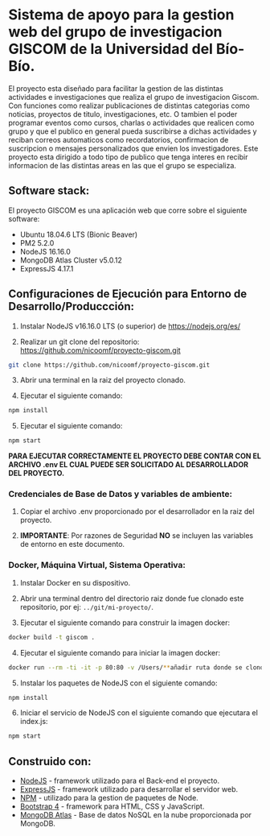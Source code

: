 # Sistema de apoyo para la gestion web del grupo de investigacion GISCOM de la Universidad del Bío-Bío.

El proyecto esta diseñado para facilitar la gestion de las distintas actividades e investigaciones que realiza el grupo de investigacion Giscom. Con funciones como realizar publicaciones de distintas categorias como noticias, proyectos de titulo, investigaciones, etc. O tambien el poder programar eventos como cursos, charlas o actividades que realicen como grupo y que el publico en general pueda suscribirse a dichas actividades y reciban correos automaticos como recordatorios, confirmacion de suscripcion o mensajes personalizados que envien los investigadores. Este proyecto esta dirigido a todo tipo de publico que tenga interes en recibir informacion de las distintas areas en las que el grupo se especializa.

## Software stack:

El proyecto GISCOM es una aplicación web que corre sobre el siguiente software:

- Ubuntu 18.04.6 LTS (Bionic Beaver)
- PM2 5.2.0
- NodeJS 16.16.0
- MongoDB Atlas Cluster v5.0.12
- ExpressJS 4.17.1

## Configuraciones de Ejecución para Entorno de Desarrollo/Produccción:

1. Instalar NodeJS v16.16.0 LTS (o superior) de https://nodejs.org/es/

2. Realizar un git clone del repositorio: https://github.com/nicoomf/proyecto-giscom.git

```bash
git clone https://github.com/nicoomf/proyecto-giscom.git
```

3. Abrir una terminal en la raiz del proyecto clonado.

4. Ejecutar el siguiente comando:

```bash
npm install
```

5. Ejecutar el siguiente comando:

```bash
npm start
```

**PARA EJECUTAR CORRECTAMENTE EL PROYECTO DEBE CONTAR CON EL ARCHIVO .env EL CUAL PUEDE SER SOLICITADO AL DESARROLLADOR DEL PROYECTO.**

### Credenciales de Base de Datos y variables de ambiente:

1. Copiar el archivo .env proporcionado por el desarrollador en la raiz del proyecto.

2. **IMPORTANTE**: Por razones de Seguridad **NO** se incluyen las variables de entorno en este documento.

### Docker, Máquina Virtual, Sistema Operativa:

1. Instalar Docker en su dispositivo.

2. Abrir una terminal dentro del directorio raiz donde fue clonado este repositorio, por ej: `../git/mi-proyecto/`.

3. Ejecutar el siguiente comando para construir la imagen docker:

```bash
docker build -t giscom .
```

4. Ejecutar el siguiente comando para iniciar la imagen docker:

  ```bash
  docker run --rm -ti -it -p 80:80 -v /Users/**añadir ruta donde se clono el proyecto**:/var/www/html giscom bash
  ```

5. Instalar los paquetes de NodeJS con el siguiente comando:

  ```bash
  npm install
  ```

6. Iniciar el servicio de NodeJS con el siguiente comando que ejecutara el index.js:

  ```bash
  npm start
  ```

## Construido con:

- [NodeJS](https://nodejs.org/es/) - framework utilizado para el Back-end el proyecto.
- [ExpressJS](https://expressjs.com/es/) - framework utilizado para desarrollar el servidor web.
- [NPM](https://www.npmjs.com/) - utilizado para la gestion de paquetes de Node.
- [Bootstrap 4](https://getbootstrap.com/docs/4.6/getting-started/introduction/) - framework para HTML, CSS y JavaScript.
- [MongoDB Atlas](https://www.mongodb.com/es/atlas/database) - Base de datos NoSQL en la nube proporcionada por MongoDB.
